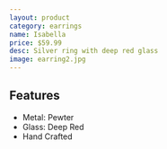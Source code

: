 ```yaml
---
layout: product
category: earrings
name: Isabella
price: $59.99
desc: Silver ring with deep red glass
image: earring2.jpg
---
```


## Features

- Metal: Pewter
- Glass: Deep Red
- Hand Crafted